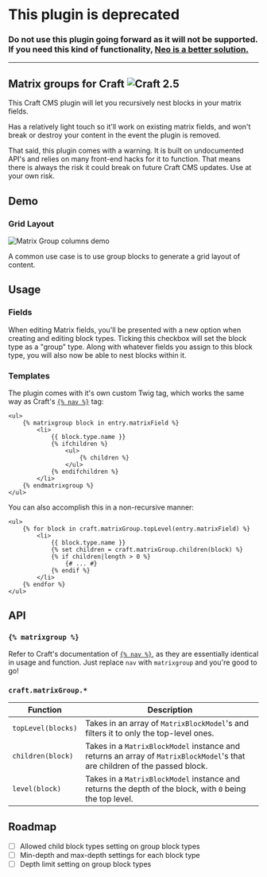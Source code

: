 # This plugin is deprecated

### Do not use this plugin going forward as it will not be supported. If you need this kind of functionality, [Neo is a better solution.](https://github.com/benjamminf/craft-neo)

---

## Matrix groups for Craft ![Craft 2.5](https://img.shields.io/badge/craft-2.5-red.svg?style=flat-square)

This Craft CMS plugin will let you recursively nest blocks in your matrix fields.

Has a relatively light touch so it'll work on existing matrix fields, and won't break or destroy your content in the
event the plugin is removed.

That said, this plugin comes with a warning. It is built on undocumented API's and relies on many front-end hacks for it
to function. That means there is always the risk it could break on future Craft CMS updates. Use at your own risk.


## Demo

### Grid Layout

![Matrix Group columns demo](demos/columns.gif)

A common use case is to use group blocks to generate a grid layout of content.


## Usage

### Fields

When editing Matrix fields, you'll be presented with a new option when creating and editing block types. Ticking this
checkbox will set the block type as a "group" type. Along with whatever fields you assign to this block type, you will
also now be able to nest blocks within it.

### Templates

The plugin comes with it's own custom Twig tag, which works the same way as Craft's
[`{% nav %}`](https://craftcms.com/docs/templating/nav) tag:
```twig
<ul>
	{% matrixgroup block in entry.matrixField %}
		<li>
			{{ block.type.name }}
			{% ifchildren %}
				<ul>
					{% children %}
				</ul>
			{% endifchildren %}
		</li>
	{% endmatrixgroup %}
</ul>
```

 You can also accomplish this in a non-recursive manner:
```twig
<ul>
	{% for block in craft.matrixGroup.topLevel(entry.matrixField) %}
		<li>
			{{ block.type.name }}
			{% set children = craft.matrixGroup.children(block) %}
			{% if children|length > 0 %}
				{# ... #}
			{% endif %}
		</li>
	{% endfor %}
</ul>
```


## API

### `{% matrixgroup %}`

Refer to Craft's documentation of [`{% nav %}`](https://craftcms.com/docs/templating/nav), as they are essentially
identical in usage and function. Just replace `nav` with `matrixgroup` and you're good to go!

### `craft.matrixGroup.*`

| Function           | Description                                                                                                                |
|--------------------|----------------------------------------------------------------------------------------------------------------------------|
| `topLevel(blocks)` | Takes in an array of `MatrixBlockModel`'s and filters it to only the top-level ones.                                       |
| `children(block)`  | Takes in a `MatrixBlockModel` instance and returns an array of `MatrixBlockModel`'s that are children of the passed block. |
| `level(block)`     | Takes in a `MatrixBlockModel` instance and returns the depth of the block, with `0` being the top level.                   |


## Roadmap

- [ ] Allowed child block types setting on group block types
- [ ] Min-depth and max-depth settings for each block type
- [ ] Depth limit setting on group block types
